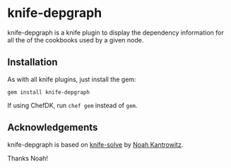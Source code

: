 knife-depgraph
===========

knife-depgraph is a knife plugin to display the dependency information
for all the of the cookbooks used by a given node.


Installation
------------

As with all knife plugins, just install the gem:

```
gem install knife-depgraph
```

If using ChefDK, run `chef gem` instead of `gem`.

Acknowledgements
----------------

knife-depgraph is based on
[knife-solve](https://github.com/coderanger/knife-solve) by
[Noah Kantrowitz](http://coderanger.net/).

Thanks Noah!
